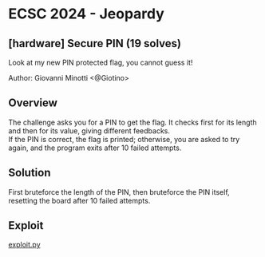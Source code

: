 # ECSC 2024 - Jeopardy

## [hardware] Secure PIN (19 solves)

Look at my new PIN protected flag, you cannot guess it!

Author: Giovanni Minotti <@Giotino>

## Overview

The challenge asks you for a PIN to get the flag. It checks first for its length and then for its value, giving different feedbacks.  
If the PIN is correct, the flag is printed; otherwise, you are asked to try again, and the program exits after 10 failed attempts.

## Solution

First bruteforce the length of the PIN, then bruteforce the PIN itself, resetting the board after 10 failed attempts.

## Exploit

[exploit.py](writeup/pin.py)
